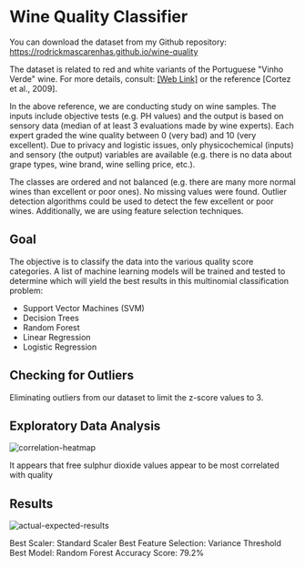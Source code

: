 # Wine Quality Classifier
You can download the dataset from my Github repository: https://rodrickmascarenhas.github.io/wine-quality

The dataset is related to red and white variants of the Portuguese "Vinho Verde" wine. For more details, consult: <a href="https://www.vinhoverde.pt/en/">[Web Link]</a>  or the reference [Cortez et al., 2009]. 

In the above reference, we are conducting study on wine samples. The inputs include objective tests (e.g. PH values) and the output is based on sensory data (median of at least 3 evaluations made by wine experts). Each expert graded the wine quality between 0 (very bad) and 10 (very excellent). Due to privacy and logistic issues, only physicochemical (inputs) and sensory (the output) variables are available (e.g. there is no data about grape types, wine brand, wine selling price, etc.).

The classes are ordered and not balanced (e.g. there are many more normal wines than excellent or poor ones). No missing values were found. Outlier detection algorithms could be used to detect the few excellent or poor wines. Additionally, we are using feature selection techniques.

## Goal

The objective is to classify the data into the various quality score categories. A list of machine learning models will be trained and tested to determine which will yield the best results in this multinomial classification problem:

- Support Vector Machines (SVM)
- Decision Trees
- Random Forest
- Linear Regression
- Logistic Regression

## Checking for Outliers

Eliminating outliers from our dataset to limit the z-score values to 3.

## Exploratory Data Analysis

![correlation-heatmap](https://github.com/rodrickmascarenhas/wine-quality/assets/30309234/e5fe8395-71c0-4a2c-abba-0041386a8fd7)

It appears that free sulphur dioxide values appear to be most correlated with quality

## Results

![actual-expected-results](https://github.com/rodrickmascarenhas/wine-quality/assets/30309234/2009c506-50ea-4284-bc23-056ae2902da8)

Best Scaler: Standard Scaler
Best Feature Selection: Variance Threshold
Best Model: Random Forest
Accuracy Score: 79.2%
